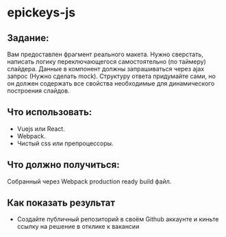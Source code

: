# epickeys-js
## Задание:
Вам предоставлен фрагмент реального макета. 
Нужно сверстать, написать логику переключающегося самостоятельно (по таймеру) слайдера. 
Данные в компонент  должны запрашиваться через ajax запрос (Нужно сделать mock).
Cтруктуру ответа придумайте сами, но он должен содержать все свойства необходимые для динамического построения слайдов.  

## Что использовать:
* Vuejs или React.
* Webpack.
* Чистый css или препроцессоры.

## Что должно получиться:
Собранный через Webpack production ready build файл.

## Как показать результат
* Создайте публичный репозиторий в своём Github аккаунте и киньте ссылку на решение в отклике к вакансии
